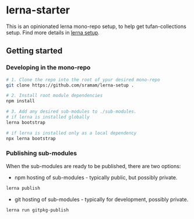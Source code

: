 # lerna-starter

This is an opinionated lerna mono-repo setup, to help get tufan-collections
setup. Find more details in [lerna setup](./lerna-setup.md).

## Getting started

### Developing in the mono-repo

```bash
# 1. Clone the repo into the root of ypur desired mono-repo
git clone https://github.com/sramam/lerna-setup .

# 2. Install root module dependencies
npm install

# 3. Add any desired sub-modules to ./sub-modules.
# if lerna is installed globally
lerna bootstrap

# if lerna is installed only as a local dependency
npx lerna bootstrap

```

### Publishing sub-modules

When the sub-modules are ready to be published, there are two options:

- npm hosting of sub-modules - typically public, but possibly private.

```bash
lerna publish
```

- git hosting of sub-modules - typically for development, possibly private.

```bash
lerna run gitpkg-publish
```

